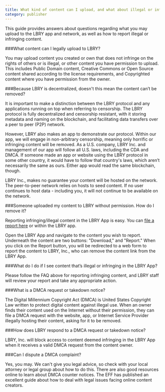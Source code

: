 ```yaml
---
title: What kind of content can I upload, and what about illegal or infringing content?
category: publisher
---
```


This guide provides answers about questions regarding what you may upload to the LBRY app and network, as well as how to report illegal or infringing content.

###What content can I legally upload to LBRY?

You may upload content you created or own that does not infringe on the rights of others or is illegal, or other content you have permission to upload. This includes Public Domain content, Creative Commons or Open Source content shared according to the license requirements, and Copyrighted content where you have permission from the owner.

###Because LBRY is decentralized, doesn't this mean the content can’t be removed?

It is important to make a distinction between the LBRY protocol and any applications running on top when referring to censorship. The LBRY protocol is fully decentralized and censorship resistant, with it storing metadata and naming on the blockchain, and facilitating data transfers over a peer to peer (P2P) network. 

However, LBRY also makes an app to demonstrate our protocol. Within our app, we will engage in non-arbitrary censorship, meaning only horrific or infringing content will be removed. As a U.S. company, LBRY Inc. and management of our app will follow all U.S. laws, including the CDA and DMCA. If someone made an app or website using the LBRY protocol in some other country, it would have to follow that country's laws, which aren’t necessarily the same as ours. Either app would read the same blockchain, though. 

LBRY Inc., makes no guarantee your content will be hosted on the network. The peer-to-peer network relies on hosts to seed content. If no user continues to host data - including you, it will not continue to be available on the network.

###Someone uploaded my content to LBRY without permission. How do I remove it?

Reporting infringing/illegal content in the LBRY App is easy. You can [file a report here](https://lbry.io/dmca) or within the LBRY app. 

Open the LBRY App and navigate to the content you wish to report. Underneath the content are two buttons: "Download," and "Report." When you click on the Report button, you will be redirected to a web form to report the content to LBRY, Inc., who can remove the content link from the LBRY App. 

###What do I do if I see content that’s illegal or infringing in the LBRY App?

Please follow the FAQ above for reporting infringing content, and LBRY staff will review your report and take any appropriate action. 

###What is a DMCA request or takedown notice?

The Digital Millennium Copyright Act (DMCA) is United States Copyright Law written to protect digital content against illegal use. When an owner finds their content used on the Internet without their permission, they can file a DMCA request with the website, app, or Internet Service Provider illegally hosting their content, asking for it to be removed.

###How does LBRY respond to a DMCA request or takedown notice?

LBRY, Inc. will block access to content deemed infringing in the LBRY App when it receives a valid DMCA request from the content owner.

###Can I dispute a DMCA complaint?

Yes, you may. We can't give you legal advice, so check with your local attorney or legal group about how to do this. There are also good resources online to learn about DMCA counter notices. The EFF has published an excellent guide about how to deal with legal issues facing online content creators. 
